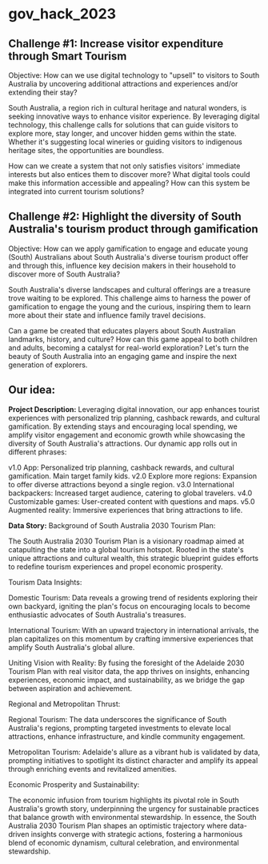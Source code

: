 # gov_hack_2023

Challenge #1: Increase visitor expenditure through Smart Tourism
--------------------------------
Objective: How can we use digital technology to "upsell" to visitors to South Australia by uncovering additional attractions and experiences and/or extending their stay?

South Australia, a region rich in cultural heritage and natural wonders, is seeking innovative ways to enhance visitor experience. By leveraging digital technology, this challenge calls for solutions that can guide visitors to explore more, stay longer, and uncover hidden gems within the state. Whether it's suggesting local wineries or guiding visitors to indigenous heritage sites, the opportunities are boundless.


How can we create a system that not only satisfies visitors' immediate interests but also entices them to discover more? What digital tools could make this information accessible and appealing? How can this system be integrated into current tourism solutions?


Challenge #2: Highlight the diversity of South Australia's tourism product through gamification
--------------------------------
Objective: How can we apply gamification to engage and educate young (South) Australians about South Australia's diverse tourism product offer and through this, influence key decision makers in their household to discover more of South Australia?

South Australia's diverse landscapes and cultural offerings are a treasure trove waiting to be explored. This challenge aims to harness the power of gamification to engage the young and the curious, inspiring them to learn more about their state and influence family travel decisions.

Can a game be created that educates players about South Australian landmarks, history, and culture? How can this game appeal to both children and adults, becoming a catalyst for real-world exploration? Let's turn the beauty of South Australia into an engaging game and inspire the next generation of explorers.


Our idea:
----------------------------------------------------
**Project Description:**
Leveraging digital innovation, our app enhances tourist experiences with personalized trip planning, cashback rewards, and cultural gamification. By extending stays and encouraging local spending, we amplify visitor engagement and economic growth while showcasing the diversity of South Australia's attractions. Our dynamic app rolls out in different phrases:

v1.0 App: Personalized trip planning, cashback rewards, and cultural gamification. Main target family kids.
v2.0 Explore more regions: Expansion to offer diverse attractions beyond a single region.
v3.0 International backpackers: Increased target audience, catering to global travelers.
v4.0 Customizable games: User-created content with questions and maps.
v5.0 Augmented reality: Immersive experiences that bring attractions to life.

**Data Story:**
Background of South Australia 2030 Tourism Plan:

The South Australia 2030 Tourism Plan is a visionary roadmap aimed at catapulting the state into a global tourism hotspot. Rooted in the state's unique attractions and cultural wealth, this strategic blueprint guides efforts to redefine tourism experiences and propel economic prosperity.

Tourism Data Insights:

Domestic Tourism: Data reveals a growing trend of residents exploring their own backyard, igniting the plan's focus on encouraging locals to become enthusiastic advocates of South Australia's treasures.

International Tourism: With an upward trajectory in international arrivals, the plan capitalizes on this momentum by crafting immersive experiences that amplify South Australia's global allure.

Uniting Vision with Reality: By fusing the foresight of the Adelaide 2030 Tourism Plan with real visitor data, the app thrives on insights, enhancing experiences, economic impact, and sustainability, as we bridge the gap between aspiration and achievement.

Regional and Metropolitan Thrust:

Regional Tourism: The data underscores the significance of South Australia's regions, prompting targeted investments to elevate local attractions, enhance infrastructure, and kindle community engagement.

Metropolitan Tourism: Adelaide's allure as a vibrant hub is validated by data, prompting initiatives to spotlight its distinct character and amplify its appeal through enriching events and revitalized amenities.

Economic Prosperity and Sustainability:

The economic infusion from tourism highlights its pivotal role in South Australia's growth story, underpinning the urgency for sustainable practices that balance growth with environmental stewardship.
In essence, the South Australia 2030 Tourism Plan shapes an optimistic trajectory where data-driven insights converge with strategic actions, fostering a harmonious blend of economic dynamism, cultural celebration, and environmental stewardship.
